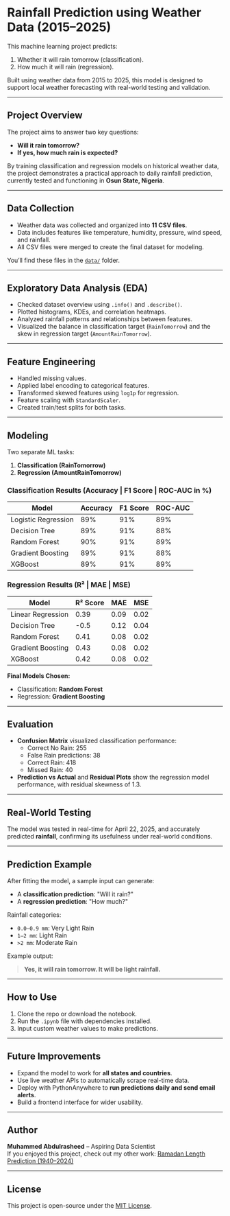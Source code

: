 # Rainfall Prediction using Weather Data (2015–2025)

This machine learning project predicts:
1. Whether it will rain tomorrow (classification).
2. How much it will rain (regression).

Built using weather data from 2015 to 2025, this model is designed to support local weather forecasting with real-world testing and validation.

---

## Project Overview

The project aims to answer two key questions:
- **Will it rain tomorrow?**
- **If yes, how much rain is expected?**

By training classification and regression models on historical weather data, the project demonstrates a practical approach to daily rainfall prediction, currently tested and functioning in **Osun State, Nigeria**.

---

## Data Collection

- Weather data was collected and organized into **11 CSV files**.
- Data includes features like temperature, humidity, pressure, wind speed, and rainfall.
- All CSV files were merged to create the final dataset for modeling.

You’ll find these files in the [`data/`](./data) folder.

---

## Exploratory Data Analysis (EDA)

- Checked dataset overview using `.info()` and `.describe()`.
- Plotted histograms, KDEs, and correlation heatmaps.
- Analyzed rainfall patterns and relationships between features.
- Visualized the balance in classification target (`RainTomorrow`) and the skew in regression target (`AmountRainTomorrow`).

---

## Feature Engineering

- Handled missing values.
- Applied label encoding to categorical features.
- Transformed skewed features using `log1p` for regression.
- Feature scaling with `StandardScaler`.
- Created train/test splits for both tasks.

---

## Modeling

Two separate ML tasks:
1. **Classification (RainTomorrow)**  
2. **Regression (AmountRainTomorrow)**

### Classification Results (Accuracy | F1 Score | ROC-AUC in %)

| Model               | Accuracy | F1 Score | ROC-AUC |
|--------------------|----------|----------|---------|
| Logistic Regression| 89%      | 91%      | 89%     |
| Decision Tree      | 89%      | 91%      | 88%     |
| Random Forest      | 90%      | 91%      | 89%     |
| Gradient Boosting  | 89%      | 91%      | 88%     |
| XGBoost            | 89%      | 91%      | 89%     |

### Regression Results (R² | MAE | MSE)

| Model               | R² Score | MAE  | MSE  |
|--------------------|----------|------|------|
| Linear Regression  | 0.39     | 0.09 | 0.02 |
| Decision Tree      | -0.5     | 0.12 | 0.04 |
| Random Forest      | 0.41     | 0.08 | 0.02 |
| Gradient Boosting  | 0.43     | 0.08 | 0.02 |
| XGBoost            | 0.42     | 0.08 | 0.02 |

**Final Models Chosen:**
- Classification: **Random Forest**
- Regression: **Gradient Boosting**

---

## Evaluation

- **Confusion Matrix** visualized classification performance:
  - Correct No Rain: 255
  - False Rain predictions: 38
  - Correct Rain: 418
  - Missed Rain: 40
- **Prediction vs Actual** and **Residual Plots** show the regression model performance, with residual skewness of 1.3.

---

## Real-World Testing

The model was tested in real-time for April 22, 2025, and accurately predicted **rainfall**, confirming its usefulness under real-world conditions.

---

## Prediction Example

After fitting the model, a sample input can generate:
- A **classification prediction**: "Will it rain?"
- A **regression prediction**: "How much?"

Rainfall categories:
- `0.0–0.9 mm`: Very Light Rain
- `1–2 mm`: Light Rain
- `>2 mm`: Moderate Rain

Example output:
> **Yes, it will rain tomorrow. It will be light rainfall.**

---

## How to Use

1. Clone the repo or download the notebook.
2. Run the `.ipynb` file with dependencies installed.
3. Input custom weather values to make predictions.

---

## Future Improvements

- Expand the model to work for **all states and countries**.
- Use live weather APIs to automatically scrape real-time data.
- Deploy with PythonAnywhere to **run predictions daily and send email alerts**.
- Build a frontend interface for wider usability.

---

## Author

**Muhammed Abdulrasheed** – Aspiring Data Scientist  
If you enjoyed this project, check out my other work: [Ramadan Length Prediction (1940–2024)](https://github.com/themrandroid/ramadan-length-prediction.git)

---

## License

This project is open-source under the [MIT License](LICENSE).
